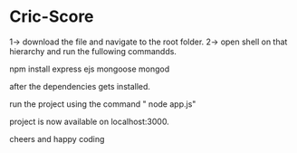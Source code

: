 # Cric-Score
1-> download the file and navigate to the root folder.
2-> open shell on that hierarchy and run the fullowing commandds.

npm install express ejs mongoose mongod 

after the dependencies gets installed.

run the project using the command " node app.js"

project is now available on localhost:3000.

cheers and happy coding
